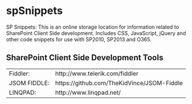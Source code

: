 spSnippets
==========

SP Snippets: This is an online storage location for information related to SharePoint Client Side development. Includes CSS, JavaScript, jQuery and other code snippets for use with SP2010, SP2013 and O365.

<h2>SharePoint Client Side Development Tools</H2>

<table>
<tr>
  <td>Fiddler: 
  <td>http://www.telerik.com/fiddler</td>
</tr>
<tr>
  <td>JSOM FIDDLE: </td>
  <td>https://github.com/TheKidVince/JSOM-Fiddle</td>
</tr>
<tr>
  <td>LINQPAD:</td> 
  <td>http://www.linqpad.net/</td>
</tr>
</table>







